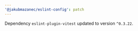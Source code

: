 ```yaml
---
'@jakubmazanec/eslint-config': patch
---
```

Dependency `eslint-plugin-vitest` updated to version `^0.3.22`.
